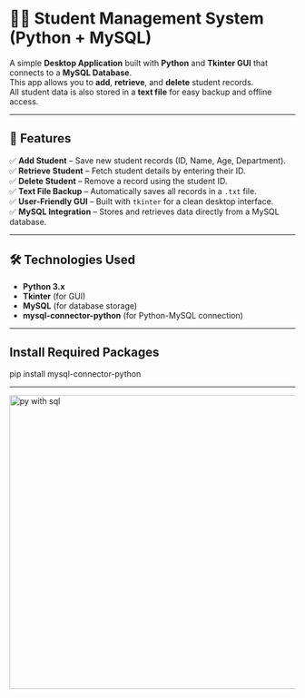 # 🧑‍💻 Student Management System (Python + MySQL)

A simple **Desktop Application** built with **Python** and **Tkinter GUI** that connects to a **MySQL Database**.  
This app allows you to **add**, **retrieve**, and **delete** student records.  
All student data is also stored in a **text file** for easy backup and offline access.

---

## 🚀 Features

✅ **Add Student** – Save new student records (ID, Name, Age, Department).  
✅ **Retrieve Student** – Fetch student details by entering their ID.  
✅ **Delete Student** – Remove a record using the student ID.  
✅ **Text File Backup** – Automatically saves all records in a `.txt` file.  
✅ **User-Friendly GUI** – Built with `tkinter` for a clean desktop interface.  
✅ **MySQL Integration** – Stores and retrieves data directly from a MySQL database.

---

## 🛠️ Technologies Used

- **Python 3.x**
- **Tkinter** (for GUI)
- **MySQL** (for database storage)
- **mysql-connector-python** (for Python-MySQL connection)

---

## Install Required Packages

pip install mysql-connector-python

---

<img width="898" height="518" alt="py with sql" src="https://github.com/user-attachments/assets/53d010c1-2b8d-4b5a-8234-1e09f358c49f" />

